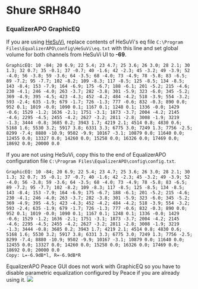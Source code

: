 # Shure SRH840
### EqualizerAPO GraphicEQ
If you are using [HeSuVi](https://sourceforge.net/projects/hesuvi/), replace contents of HeSuVi's eq file `C:\Program Files\EqualizerAPO\config\HeSuVi\eq.txt` with this line and set global volume for both channels from HeSuVi UI to **-69**.
```
GraphicEQ: 10 -84; 20 6.9; 22 5.4; 23 4.7; 25 3.6; 26 3.0; 28 2.1; 30 1.3; 32 0.7; 35 -0.1; 37 -0.7; 40 -1.6; 42 -2.3; 45 -3.2; 49 -3.9; 52 -4.0; 56 -3.8; 59 -3.6; 64 -3.5; 68 -4.0; 73 -4.9; 78 -5.8; 83 -6.5; 89 -7.2; 95 -7.7; 102 -8.2; 109 -8.3; 117 -8.5; 125 -8.5; 134 -8.5; 143 -8.4; 153 -7.9; 164 -6.9; 175 -6.7; 188 -6.1; 201 -5.2; 215 -4.6; 230 -4.1; 246 -4.0; 263 -3.7; 282 -3.8; 301 -5.9; 323 -6.0; 345 -5.2; 369 -4.9; 395 -4.5; 423 -4.3; 452 -4.2; 484 -4.2; 518 -3.9; 554 -3.2; 593 -2.4; 635 -1.9; 679 -1.7; 726 -1.3; 777 -0.6; 832 -0.3; 890 0.0; 952 0.1; 1019 -0.0; 1090 0.1; 1167 0.1; 1248 0.1; 1336 -0.0; 1429 -0.6; 1529 -1.2; 1636 -2.1; 1751 -3.1; 1873 -3.7; 2004 -4.2; 2145 -4.6; 2295 -4.5; 2455 -4.2; 2627 -3.2; 2811 -2.8; 3008 -1.9; 3219 -1.3; 3444 -0.8; 3685 0.2; 3943 1.7; 4219 2.1; 4514 0.8; 4830 0.6; 5168 1.6; 5530 3.2; 5917 3.8; 6331 3.3; 6775 3.0; 7249 1.3; 7756 -2.5; 8299 -7.4; 8880 -10.9; 9502 -9.9; 10167 -3.1; 10879 0.0; 11640 0.0; 12455 0.0; 13327 0.0; 14260 0.0; 15258 0.0; 16326 0.0; 17469 0.0; 18692 0.0; 20000 0.0
```
If you are not using HeSuVi, copy this to the end of EqualizerAPO configuration file `C:\Program Files\EqualizerAPO\config\config.txt`.
```
GraphicEQ: 10 -84; 20 6.9; 22 5.4; 23 4.7; 25 3.6; 26 3.0; 28 2.1; 30 1.3; 32 0.7; 35 -0.1; 37 -0.7; 40 -1.6; 42 -2.3; 45 -3.2; 49 -3.9; 52 -4.0; 56 -3.8; 59 -3.6; 64 -3.5; 68 -4.0; 73 -4.9; 78 -5.8; 83 -6.5; 89 -7.2; 95 -7.7; 102 -8.2; 109 -8.3; 117 -8.5; 125 -8.5; 134 -8.5; 143 -8.4; 153 -7.9; 164 -6.9; 175 -6.7; 188 -6.1; 201 -5.2; 215 -4.6; 230 -4.1; 246 -4.0; 263 -3.7; 282 -3.8; 301 -5.9; 323 -6.0; 345 -5.2; 369 -4.9; 395 -4.5; 423 -4.3; 452 -4.2; 484 -4.2; 518 -3.9; 554 -3.2; 593 -2.4; 635 -1.9; 679 -1.7; 726 -1.3; 777 -0.6; 832 -0.3; 890 0.0; 952 0.1; 1019 -0.0; 1090 0.1; 1167 0.1; 1248 0.1; 1336 -0.0; 1429 -0.6; 1529 -1.2; 1636 -2.1; 1751 -3.1; 1873 -3.7; 2004 -4.2; 2145 -4.6; 2295 -4.5; 2455 -4.2; 2627 -3.2; 2811 -2.8; 3008 -1.9; 3219 -1.3; 3444 -0.8; 3685 0.2; 3943 1.7; 4219 2.1; 4514 0.8; 4830 0.6; 5168 1.6; 5530 3.2; 5917 3.8; 6331 3.3; 6775 3.0; 7249 1.3; 7756 -2.5; 8299 -7.4; 8880 -10.9; 9502 -9.9; 10167 -3.1; 10879 0.0; 11640 0.0; 12455 0.0; 13327 0.0; 14260 0.0; 15258 0.0; 16326 0.0; 17469 0.0; 18692 0.0; 20000 0.0
Copy: L=-6.9dB*l, R=-6.9dB*R
```
EqualizerAPO Peace GUI does not work with GraphicEQ so you have to disable parametric equalization configured by Peace if you are already using it.
![](https://raw.githubusercontent.com/jaakkopasanen/AutoEq/master/results/Innerfidelity%202017/headphoncecom/onear/Shure%20SRH840/Shure%20SRH840.png)
